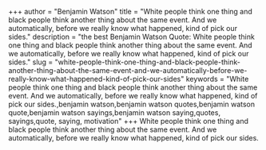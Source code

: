 +++
author = "Benjamin Watson"
title = "White people think one thing and black people think another thing about the same event. And we automatically, before we really know what happened, kind of pick our sides."
description = "the best Benjamin Watson Quote: White people think one thing and black people think another thing about the same event. And we automatically, before we really know what happened, kind of pick our sides."
slug = "white-people-think-one-thing-and-black-people-think-another-thing-about-the-same-event-and-we-automatically-before-we-really-know-what-happened-kind-of-pick-our-sides"
keywords = "White people think one thing and black people think another thing about the same event. And we automatically, before we really know what happened, kind of pick our sides.,benjamin watson,benjamin watson quotes,benjamin watson quote,benjamin watson sayings,benjamin watson saying,quotes, sayings,quote, saying, motivation"
+++
White people think one thing and black people think another thing about the same event. And we automatically, before we really know what happened, kind of pick our sides.
